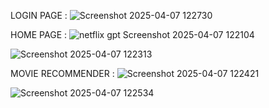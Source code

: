 LOGIN PAGE :
![Screenshot 2025-04-07 122730](https://github.com/user-attachments/assets/f6863482-44d2-439f-adbd-fc3a307d985c)

HOME PAGE :
![netflix gpt Screenshot 2025-04-07 122104](https://github.com/user-attachments/assets/c0972401-8c41-46e8-9f1c-9c0b72033904)

![Screenshot 2025-04-07 122313](https://github.com/user-attachments/assets/d34ca5f5-f553-4ded-9bba-d17f3edc0d48)

MOVIE RECOMMENDER :
![Screenshot 2025-04-07 122421](https://github.com/user-attachments/assets/735e19c0-c83d-431c-bd67-164cbdeef2af)

![Screenshot 2025-04-07 122534](https://github.com/user-attachments/assets/b5b6aa10-8084-4e3c-93cb-61c21564bf14)
